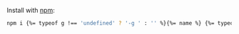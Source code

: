 Install with [npm](npmjs.org):

```bash
npm i {%= typeof g !== 'undefined' ? '-g ' : '' %}{%= name %} {%= typeof save !== 'undefined' ? '--save' : '--save-dev' %}
```